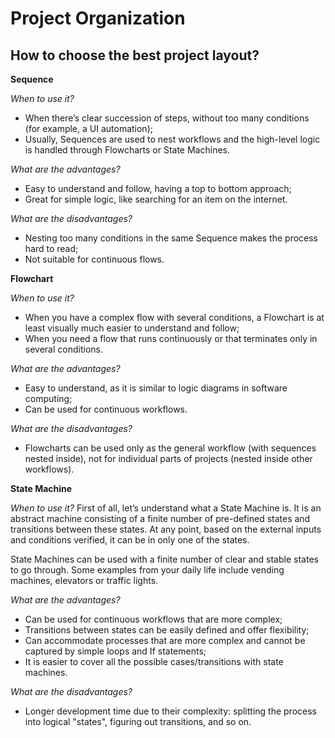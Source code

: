 # Project Organization

## How to choose the best project layout?
**Sequence**

*When to use it?*
- When there’s clear succession of steps, without too many conditions (for example, a UI automation);
- Usually, Sequences are used to nest workflows and the high-level logic is handled through Flowcharts or State Machines.

*What are the advantages?*
- Easy to understand and follow, having a top to bottom approach;
- Great for simple logic, like searching for an item on the internet.

*What are the disadvantages?*
- Nesting too many conditions in the same Sequence makes the process hard to read;
- Not suitable for continuous flows.

**Flowchart**

*When to use it?*
- When you have a complex flow with several conditions, a Flowchart is at least visually much easier to understand and follow;
- When you need a flow that runs continuously or that terminates only in several conditions.

*What are the advantages?*
- Easy to understand, as it is similar to logic diagrams in software computing;
- Can be used for continuous workflows.

*What are the disadvantages?*
- Flowcharts can be used only as the general workflow (with sequences nested inside), not for individual parts of projects (nested inside other workflows).

**State Machine**

*When to use it?*
First of all, let’s understand what a State Machine is. It is an abstract machine consisting of a finite number of pre-defined states and transitions between these states. At any point, based on the external inputs and conditions verified, it can be in only one of the states.

State Machines can be used with a finite number of clear and stable states to go through. Some examples from your daily life include vending machines, elevators or traffic lights.

*What are the advantages?*
- Can be used for continuous workflows that are more complex;
- Transitions between states can be easily defined and offer flexibility;
- Can accommodate processes that are more complex and cannot be captured by simple loops and If statements;
- It is easier to cover all the possible cases/transitions with state machines.

*What are the disadvantages?*
- Longer development time due to their complexity: splitting the process into logical "states", figuring out transitions, and so on.